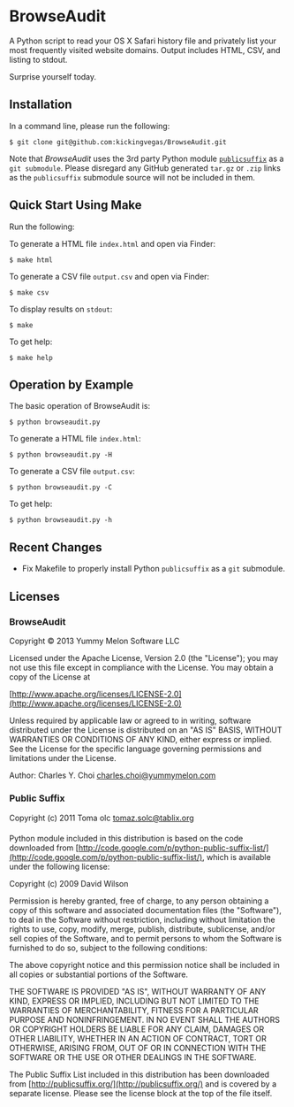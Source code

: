 # BrowseAudit

A Python script to read your OS X Safari history file and privately list your most frequently visited website domains. Output includes HTML, CSV, and listing to stdout.

Surprise yourself today. 

## Installation

In a command line, please run the following:

    $ git clone git@github.com:kickingvegas/BrowseAudit.git
    
Note that *BrowseAudit* uses the 3rd party Python module [`publicsuffix`](https://pypi.python.org/pypi/publicsuffix/) as a `git submodule`. Please disregard any GitHub generated `tar.gz` or `.zip` links as the `publicsuffix` submodule source will not be included in them.

## Quick Start Using Make

Run the following:

To generate a HTML file `index.html` and open via Finder:

    $ make html

To generate a CSV file `output.csv` and open via Finder:

    $ make csv
    
To display results on `stdout`:

    $ make 
    
To get help:

    $ make help


## Operation by Example

The basic operation of BrowseAudit is:

    $ python browseaudit.py 
    
To generate a HTML file `index.html`:

    $ python browseaudit.py -H
    
To generate a CSV file `output.csv`:

    $ python browseaudit.py -C

To get help: 

    $ python browseaudit.py -h


## Recent Changes

* Fix Makefile to properly install Python `publicsuffix` as a `git` submodule.
    
## Licenses

### BrowseAudit 

Copyright &copy; 2013 Yummy Melon Software LLC

Licensed under the Apache License, Version 2.0 (the "License");
you may not use this file except in compliance with the License.
You may obtain a copy of the License at

[http://www.apache.org/licenses/LICENSE-2.0](http://www.apache.org/licenses/LICENSE-2.0)

Unless required by applicable law or agreed to in writing, software
distributed under the License is distributed on an "AS IS" BASIS,
WITHOUT WARRANTIES OR CONDITIONS OF ANY KIND, either express or implied.
See the License for the specific language governing permissions and
limitations under the License.

Author: Charles Y. Choi <charles.choi@yummymelon.com>


### Public Suffix

Copyright (c) 2011 Toma&#158; &#138;olc <tomaz.solc@tablix.org>

Python module included in this distribution is based on the code downloaded
from [http://code.google.com/p/python-public-suffix-list/](http://code.google.com/p/python-public-suffix-list/), which is
available under the following license:

Copyright (c) 2009 David Wilson

Permission is hereby granted, free of charge, to any person obtaining a
copy of this software and associated documentation files (the "Software"),
to deal in the Software without restriction, including without limitation
the rights to use, copy, modify, merge, publish, distribute, sublicense,
and/or sell copies of the Software, and to permit persons to whom the
Software is furnished to do so, subject to the following conditions:

The above copyright notice and this permission notice shall be included in
all copies or substantial portions of the Software.

THE SOFTWARE IS PROVIDED "AS IS", WITHOUT WARRANTY OF ANY KIND, EXPRESS OR
IMPLIED, INCLUDING BUT NOT LIMITED TO THE WARRANTIES OF MERCHANTABILITY,
FITNESS FOR A PARTICULAR PURPOSE AND NONINFRINGEMENT. IN NO EVENT SHALL THE
AUTHORS OR COPYRIGHT HOLDERS BE LIABLE FOR ANY CLAIM, DAMAGES OR OTHER
LIABILITY, WHETHER IN AN ACTION OF CONTRACT, TORT OR OTHERWISE, ARISING
FROM, OUT OF OR IN CONNECTION WITH THE SOFTWARE OR THE USE OR OTHER
DEALINGS IN THE SOFTWARE.

The Public Suffix List included in this distribution has been downloaded
from [http://publicsuffix.org/](http://publicsuffix.org/) and is covered by a separate license. Please
see the license block at the top of the file itself.







